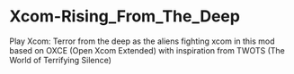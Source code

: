 # Xcom-Rising_From_The_Deep
Play Xcom: Terror from the deep as the aliens fighting xcom in this mod based on OXCE (Open Xcom Extended) with inspiration from TWOTS (The World of Terrifying Silence)
